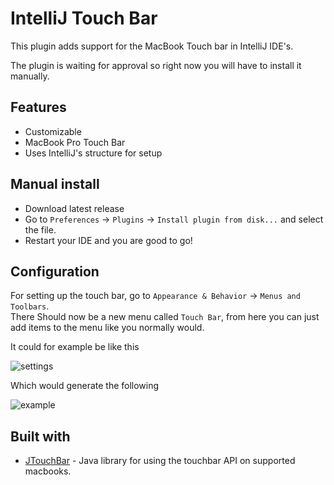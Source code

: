 # IntelliJ Touch Bar

This plugin adds support for the MacBook Touch bar in IntelliJ IDE's.

The plugin is waiting for approval so right now you will have to install it manually.


## Features

- Customizable
- MacBook Pro Touch Bar
- Uses IntelliJ's structure for setup

## Manual install
- Download latest release
- Go to `Preferences` -> `Plugins` -> `Install plugin from disk...` and select the file.
- Restart your IDE and you are good to go!


## Configuration
For setting up the touch bar, go to `Appearance & Behavior` -> `Menus and Toolbars`. \
There Should now be a new menu called `Touch Bar`, from here you can just add items to the menu like you normally would.

It could for example be like this

![settings](https://github.com/olivernybroe/intellij-touch/raw/master/docs/settings.png)

Which would generate the following

![example](https://github.com/olivernybroe/intellij-touch/raw/master/docs/example.png)


## Built with

- [JTouchBar](https://github.com/Thizzer/JTouchBar) - Java library for using the touchbar API on supported macbooks.
